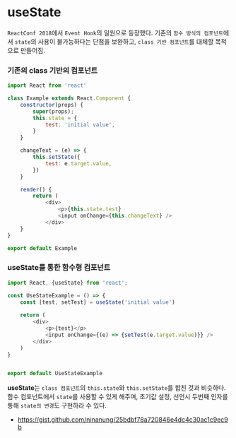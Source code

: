 # useState
`ReactConf 2018`에서 `Event Hook`의 일원으로 등장했다.
기존의 `함수 방식의 컴포넌트`에서 `state`의 사용이 불가능하다는 단점을 보완하고, `class 기반 컴포넌트`를 대체할 목적으로 만들어짐.

### 기존의 class 기반의 컴포넌트
```javascript
import React from 'react'

class Example extends React.Component {
    constructor(props) {
        super(props);
        this.state = {
            test: 'initial value',
        }
    }

    changeText = (e) => {
        this.setState({
            test: e.target.value,
        })
    }

    render() {
        return (
            <div>
                <p>{this.state.test}
                <input onChange={this.changeText} />
            </div>
    }
}

export default Example
```


### useState를 통한 함수형 컴포넌트
```javascript
import React, {useState} from 'react';

const UseStateExample = () => {
    const [test, setTest] = useState('initial value')
    
    return (
        <div>
            <p>{test}</p> 
            <input onChange={(e) => {setTest(e.target.value)}} />
        </div>
    )
}


export default UseStateExample
```


**useState**는 `class 컴포넌트`의 `this.state`와 `this.setState`를 합친 것과 비슷하다.
함수 컴포넌트에서 `state`를 사용할 수 있게 해주며, 초기값 설정,  선언시 두번째 인자를 통해 `state의 변경`도 구현하라 수 있다.


- https://gist.github.com/ninanung/25bdbf78a720846e4dc4c30ac1c9ec9b